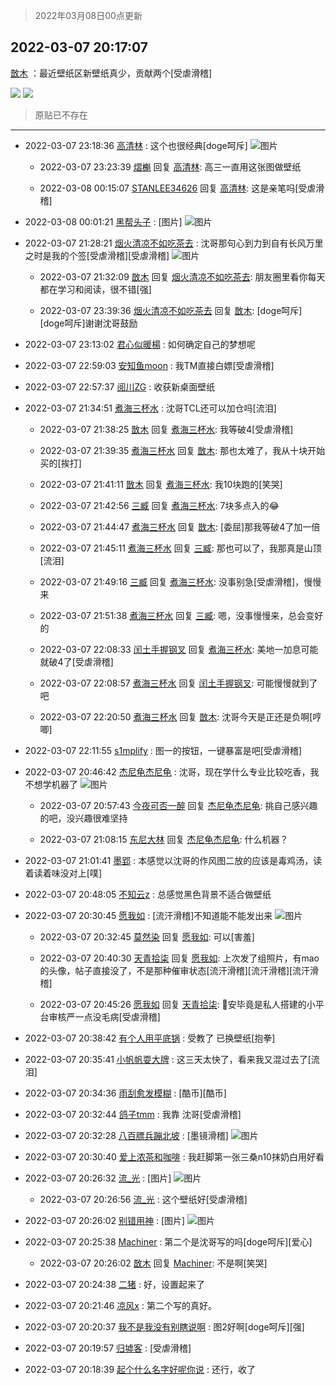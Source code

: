 > 2022年03月08日00点更新
<link rel="stylesheet" href="https://cdn.jsdelivr.net/gh/taotie6/sampleJSON@main/css/photo_show.css">
<meta name="referrer" content="no-referrer" />


 ## 2022-03-07 20:17:07 

 [㪚木](https://www.coolapk.com/picture/34075469?shareKey=ZWIzNGEyZjA0MWY0NjIyNjAzYzM~) ：最近壁纸区新壁纸真少，贡献两个[受虐滑稽] 

<div class="album">
<img class="img-item" src="https://image.coolapk.com/picture/2022/0307/20/1081091_a7ff91d6_5426_4858_597@1080x2340.jpeg" />
<img class="img-item" src="https://image.coolapk.com/picture/2022/0307/20/1081091_b3371b4f_5426_4866_483@1080x2340.png" />
</div>

> 原贴已不存在 

 ------- 

- 2022-03-07 23:18:36 [高清林](uid=8114305) : 这个也很经典[doge呵斥] ![图片](https://image.coolapk.com/feed/2022/0307/23/8114305_7ee97ced_6315_7223_996@1080x2400.jpeg)

    - 2022-03-07 23:23:39 [熠櫆](uid=853004) 回复 [高清林](uid=8114305): 高三一直用这张图做壁纸 

    - 2022-03-08 00:15:07 [STANLEE34626](uid=3325205) 回复 [高清林](uid=8114305): 这是亲笔吗[受虐滑稽] 

- 2022-03-08 00:01:21 [黑帮头子](uid=2838832) : [图片] ![图片](https://image.coolapk.com/feed/2022/0308/00/2838832_6abf84ff_8881_0843_55@1440x3120.jpeg)

- 2022-03-07 21:28:21 [烟火清凉不如吃茶去](uid=4279524) : 沈哥那句心到力到自有长风万里之时是我的个签[受虐滑稽][受虐滑稽] ![图片](https://image.coolapk.com/feed/2022/0307/21/4279524_3c7d04b1_9697_2041_304@1080x2376.jpeg)

    - 2022-03-07 21:32:09 [㪚木](uid=1081091) 回复 [烟火清凉不如吃茶去](uid=4279524): 朋友圈里看你每天都在学习和阅读，很不错[强] 

    - 2022-03-07 23:39:36 [烟火清凉不如吃茶去](uid=4279524) 回复 [㪚木](uid=1081091): [doge呵斥][doge呵斥]谢谢沈哥鼓励 

- 2022-03-07 23:13:02 [君心似暖楊](uid=3303409) : 如何确定自己的梦想呢 

- 2022-03-07 22:59:03 [安知鱼moon](uid=3709834) : 我TM直接白嫖[受虐滑稽] 

- 2022-03-07 22:57:37 [阅川ZG](uid=2440130) : 收获新桌面壁纸 

- 2022-03-07 21:34:51 [煮海三杯水](uid=695018) : 沈哥TCL还可以加仓吗[流泪] 

    - 2022-03-07 21:38:25 [㪚木](uid=1081091) 回复 [煮海三杯水](uid=695018): 我等破4[受虐滑稽] 

    - 2022-03-07 21:39:35 [煮海三杯水](uid=695018) 回复 [㪚木](uid=1081091): 那也太难了，我从十块开始买的[挨打] 

    - 2022-03-07 21:41:11 [㪚木](uid=1081091) 回复 [煮海三杯水](uid=695018): 我10块跑的[笑哭] 

    - 2022-03-07 21:42:56 [三臧](uid=1176937) 回复 [煮海三杯水](uid=695018): 7块多点入的😂 

    - 2022-03-07 21:44:47 [煮海三杯水](uid=695018) 回复 [㪚木](uid=1081091): [委屈]那我等破4了加一倍 

    - 2022-03-07 21:45:11 [煮海三杯水](uid=695018) 回复 [三臧](uid=1176937): 那也可以了，我那真是山顶[流泪] 

    - 2022-03-07 21:49:16 [三臧](uid=1176937) 回复 [煮海三杯水](uid=695018): 没事别急[受虐滑稽]，慢慢来 

    - 2022-03-07 21:51:38 [煮海三杯水](uid=695018) 回复 [三臧](uid=1176937): 嗯，没事慢慢来，总会变好的 

    - 2022-03-07 22:08:33 [闰土手握钢叉](uid=3177928) 回复 [煮海三杯水](uid=695018): 美地一加息可能就破4了[受虐滑稽] 

    - 2022-03-07 22:08:57 [煮海三杯水](uid=695018) 回复 [闰土手握钢叉](uid=3177928): 可能慢慢就到了吧 

    - 2022-03-07 22:20:50 [煮海三杯水](uid=695018) 回复 [㪚木](uid=1081091): 沈哥今天是正还是负啊[哼唧] 

- 2022-03-07 22:11:55 [s1mplify](uid=1732022) : 图一的按钮，一键暴富是吧[受虐滑稽] 

- 2022-03-07 20:46:42 [杰尼龟杰尼龟](uid=18669794) : 沈哥，现在学什么专业比较吃香，我不想学机器了 ![图片](https://image.coolapk.com/feed/2022/0307/20/18669794_2a3a516f_7201_5367_756@1080x1080.jpeg)

    - 2022-03-07 20:57:43 [今夜可否一醉](uid=4105733) 回复 [杰尼龟杰尼龟](uid=18669794): 挑自己感兴趣的吧，没兴趣很难坚持 

    - 2022-03-07 21:08:15 [东尼大林](uid=1612569) 回复 [杰尼龟杰尼龟](uid=18669794): 什么机器？ 

- 2022-03-07 21:01:41 [墨郢](uid=1543521) : 本感觉以沈哥的作风图二放的应该是毒鸡汤，读着读着味没对上[噗] 

- 2022-03-07 20:48:05 [不知云z](uid=5657858) : 总感觉黑色背景不适合做壁纸 

- 2022-03-07 20:30:45 [愿我如](uid=3364757) : [流汗滑稽]不知道能不能发出来 ![图片](https://image.coolapk.com/feed/2022/0307/20/3364757_6244_1753_406@828x1190.jpg)

    - 2022-03-07 20:32:45 [莫然染](uid=704691) 回复 [愿我如](uid=3364757): 可以[害羞] 

    - 2022-03-07 20:40:30 [天青拾柒](uid=2874164) 回复 [愿我如](uid=3364757): 上次发了组照片，有mao的头像，帖子直接没了，不是那种催审状态[流汗滑稽][流汗滑稽][流汗滑稽] 

    - 2022-03-07 20:45:26 [愿我如](uid=3364757) 回复 [天青拾柒](uid=2874164): 🐔安毕竟是私人搭建的小平台审核严一点没毛病[受虐滑稽] 

- 2022-03-07 20:38:42 [有个人用平底锅](uid=1532298) : 受教了 已换壁纸[抱拳] 

- 2022-03-07 20:35:41 [小帆帆耍大牌](uid=504792) : 这三天太快了，看来我又混过去了[流泪] 

- 2022-03-07 20:34:36 [雨刮愈发模糊](uid=994676) : [酷币][酷币] 

- 2022-03-07 20:32:44 [鸽子tmm](uid=2836053) : 我靠 沈哥[受虐滑稽] 

- 2022-03-07 20:32:28 [八百膘兵蹦北坡](uid=1105274) : [墨镜滑稽] ![图片](https://image.coolapk.com/feed/2022/0307/20/1105274_1bda76db_6346_9456_401@2160x2880.jpeg)

- 2022-03-07 20:30:40 [爱上浓茶和咖啡](uid=2216899) : 我赶脚第一张三桑n10抹奶白用好看 

- 2022-03-07 20:26:32 [流_光](uid=1451285) : [图片] ![图片](https://image.coolapk.com/feed/2022/0301/09/1451285_8015_5729_915@828x542.jpg)

    - 2022-03-07 20:26:56 [流_光](uid=1451285) : 这个壁纸好[受虐滑稽] 

- 2022-03-07 20:26:02 [别错用神](uid=1734575) : [图片] ![图片](https://image.coolapk.com/feed/2022/0307/20/1734575_c34b3c8e_5961_4122_899@600x600.jpeg)

- 2022-03-07 20:25:38 [Machiner](uid=3114536) : 第二个是沈哥写的吗[doge呵斥][爱心] 

    - 2022-03-07 20:26:02 [㪚木](uid=1081091) 回复 [Machiner](uid=3114536): 不是啊[笑哭] 

- 2022-03-07 20:24:38 [二猪](uid=486122) : 好，设置起来了 

- 2022-03-07 20:21:46 [凉风x](uid=1300277) : 第二个写的真好。 

- 2022-03-07 20:20:37 [我不是我没有别瞎说啊](uid=2231912) : 图2好啊[doge呵斥][强] 

- 2022-03-07 20:19:57 [归墟客](uid=3287587) : [受虐滑稽] 

- 2022-03-07 20:18:39 [起个什么名字好呢你说](uid=1503909) : 还行，收了 

